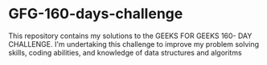 # GFG-160-days-challenge
This repository contains my solutions to the GEEKS FOR GEEKS 160- DAY CHALLENGE. I'm undertaking this challenge to improve my problem solving skills, coding abilities, and knowledge of data structures and algoritms
